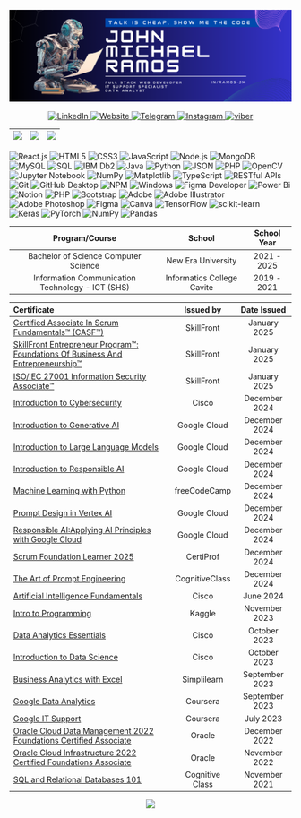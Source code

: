 ![MasterHead](masterheaddd.png)
  
  <p align="center">
  <a href="https://www.linkedin.com/in/ramos-jm/">
     <img src="https://img.shields.io/badge/linkedin-%230077B5.svg?style=for-the-badge&logo=linkedin&logoColor=white" alt="LinkedIn">
  </a>
  <a href="mailto: ramosjohnmichael61@gmail.com">
     <img src="https://img.shields.io/badge/Gmail-D14836?style=for-the-badge&logo=gmail&logoColor=white" alt="Website">
  </a>
  <a href="https://t.me/jmramosss">
     <img src="https://img.shields.io/badge/Telegram-2CA5E0?style=for-the-badge&logo=telegram&logoColor=white" alt="Telegram">
  </a>
  <a href="https://www.instagram.com/jm.__.ramos/">
     <img src="https://img.shields.io/badge/Instagram-%23E4405F.svg?style=for-the-badge&logo=Instagram&logoColor=white" alt="Instagram">
  </a>
  <a href="viber://add?number=639954853302">
     <img src="https://img.shields.io/badge/Viber-2CA5E0?style=for-the-badge&logo=viber&logoColor=white" alt="viber">
  </a>
  </p>
  
  
  | ![](https://github-readme-stats.vercel.app/api?username=ramos-jm&theme=dark&hide_border=false&include_all_commits=false&count_private=false) | ![](https://github-readme-streak-stats.herokuapp.com/?user=ramos-jm&theme=dark&hide_border=false) | ![](https://github-readme-stats.vercel.app/api/top-langs/?username=ramos-jm&theme=dark&hide_border=false&include_all_commits=false&count_private=false&layout=compact) |
  | ------------------------------------------------------------------------------------------------------------------------ | -------------------------------------------------------------------------------------------------------------------------- | ------------------------------------------------------------------------------------------------------------------------- |
  
  ![React.js](https://img.shields.io/badge/React.js-61DAFB.svg?style=for-the-badge&logo=React.js&logoColor=white)
  ![HTML5](https://img.shields.io/badge/HTML5-E34F26.svg?style=for-the-badge&logo=HTML5&logoColor=white)
  ![CSS3](https://img.shields.io/badge/css3-%231572B6.svg?style=for-the-badge&logo=css3&logoColor=white) 
  ![JavaScript](https://img.shields.io/badge/JavaScript-F7DF1E.svg?style=for-the-badge&logo=JavaScript&logoColor=black)
  ![Node.js](https://img.shields.io/badge/Node.js-339933.svg?style=for-the-badge&logo=Node.js&logoColor=white)
  ![MongoDB](https://img.shields.io/badge/MongoDB-47A248.svg?style=for-the-badge&logo=MongoDB&logoColor=white)
  ![MySQL](https://img.shields.io/badge/MySQL-4479A1.svg?style=for-the-badge&logo=MySQL&logoColor=white)
  ![SQL](https://img.shields.io/badge/SQL-005F88.svg?style=for-the-badge&logo=SQL&logoColor=white)
  ![IBM Db2](https://img.shields.io/badge/IBM%20Db2-0066B8.svg?style=for-the-badge&logo=IBM%20Db2&logoColor=white)
  ![Java](https://img.shields.io/badge/java-%23ED8B00.svg?style=for-the-badge&logo=openjdk&logoColor=white) 
  ![Python](https://img.shields.io/badge/Python-3776AB.svg?style=for-the-badge&logo=Python&logoColor=white)
  ![JSON](https://img.shields.io/badge/JSON-000000.svg?style=for-the-badge&logo=JSON&logoColor=white)
  ![PHP](https://img.shields.io/badge/PHP-777BB4.svg?style=for-the-badge&logo=PHP&logoColor=white)
  ![OpenCV](https://img.shields.io/badge/OpenCV-5C3D6F.svg?style=for-the-badge&logo=OpenCV&logoColor=white)
  ![Jupyter Notebook](https://img.shields.io/badge/Jupyter%20Notebook-F37626.svg?style=for-the-badge&logo=Jupyter%20Notebook&logoColor=white)
  ![NumPy](https://img.shields.io/badge/NumPy-013243.svg?style=for-the-badge&logo=NumPy&logoColor=white)
  ![Matplotlib](https://img.shields.io/badge/Matplotlib-0076A8.svg?style=for-the-badge&logo=Matplotlib&logoColor=white)
  ![TypeScript](https://img.shields.io/badge/TypeScript-3178C6.svg?style=for-the-badge&logo=TypeScript&logoColor=white)
  ![RESTful APIs](https://img.shields.io/badge/RESTful%20APIs-25A4C4.svg?style=for-the-badge&logo=RESTful%20APIs&logoColor=white)
  ![Git](https://img.shields.io/badge/Git-F05032.svg?style=for-the-badge&logo=Git&logoColor=white)
  ![GitHub Desktop](https://img.shields.io/badge/GitHub%20Desktop-24292F.svg?style=for-the-badge&logo=GitHub%20Desktop&logoColor=white)
  ![NPM](https://img.shields.io/badge/NPM-CB3837.svg?style=for-the-badge&logo=NPM&logoColor=white)
  ![Windows](https://img.shields.io/badge/Windows-0078D4.svg?style=for-the-badge&logo=Windows&logoColor=white)
  ![Figma Developer](https://img.shields.io/badge/Figma%20Developer-FF7262.svg?style=for-the-badge&logo=Figma%20Developer&logoColor=white)
  ![Power Bi](https://img.shields.io/badge/power_bi-F2C811?style=for-the-badge&logo=powerbi&logoColor=black) 
  ![Notion](https://img.shields.io/badge/Notion-%23000000.svg?style=for-the-badge&logo=notion&logoColor=white)
   ![PHP](https://img.shields.io/badge/php-%23777BB4.svg?style=for-the-badge&logo=php&logoColor=white) 
   ![Bootstrap](https://img.shields.io/badge/bootstrap-%238511FA.svg?style=for-the-badge&logo=bootstrap&logoColor=white) 
   ![Adobe](https://img.shields.io/badge/adobe-%23FF0000.svg?style=for-the-badge&logo=adobe&logoColor=white) 
   ![Adobe Illustrator](https://img.shields.io/badge/adobe%20illustrator-%23FF9A00.svg?style=for-the-badge&logo=adobe%20illustrator&logoColor=white) 
   ![Adobe Photoshop](https://img.shields.io/badge/adobe%20photoshop-%2331A8FF.svg?style=for-the-badge&logo=adobe%20photoshop&logoColor=white) 
   ![Figma](https://img.shields.io/badge/figma-%23F24E1E.svg?style=for-the-badge&logo=figma&logoColor=white) 
   ![Canva](https://img.shields.io/badge/Canva-%2300C4CC.svg?style=for-the-badge&logo=Canva&logoColor=white) 
   ![TensorFlow](https://img.shields.io/badge/TensorFlow-%23FF6F00.svg?style=for-the-badge&logo=TensorFlow&logoColor=white) 
   ![scikit-learn](https://img.shields.io/badge/scikit--learn-%23F7931E.svg?style=for-the-badge&logo=scikit-learn&logoColor=white) 
   ![Keras](https://img.shields.io/badge/Keras-%23D00000.svg?style=for-the-badge&logo=Keras&logoColor=white) 
   ![PyTorch](https://img.shields.io/badge/PyTorch-%23EE4C2C.svg?style=for-the-badge&logo=PyTorch&logoColor=white) 
   ![NumPy](https://img.shields.io/badge/numpy-%23013243.svg?style=for-the-badge&logo=numpy&logoColor=white) 
   ![Pandas](https://img.shields.io/badge/pandas-%23150458.svg?style=for-the-badge&logo=pandas&logoColor=white) 
  
  
  <div align="center">
  
  | Program/Course | School | School Year |
  | :-------------: | :-----: | :-----------: |
  | Bachelor of Science Computer Science | New Era University | 2021 - 2025 |
  | Information Communication Technology - ICT  (SHS) | Informatics College Cavite | 2019 - 2021 |
  
  </div>
  
  <div align="center">
  
  | Certificate | Issued by | Date Issued |
  | :------------- | :-----: | :-----------: |
  | <a href="https://www.skillfront.com/Badges/94594486533691">Certified Associate In Scrum Fundamentals™ (CASF™)</a> | SkillFront | January 2025 |
  | <a href="https://www.skillfront.com/Badges/08994506637121">SkillFront Entrepreneur Program™: Foundations Of Business And Entrepreneurship™</a> | SkillFront | January 2025 |
  | <a href="https://www.skillfront.com/Badges/66003678154945">ISO/IEC 27001 Information Security Associate™</a> | SkillFront | January 2025 |
  | <a href="https://www.credly.com/badges/44db0f5e-47cb-4a4f-8017-1fe78f25156e/linked_in_profile">Introduction to Cybersecurity</a> | Cisco | December 2024 |
  | <a href="https://www.cloudskillsboost.google/public_profiles/998cc779-20c9-4169-9de8-78d6ef367339/badges/13136766?utm_medium=social&utm_source=linkedin&utm_campaign=ql-social-share">Introduction to Generative AI</a> | Google Cloud | December 2024 |
  | <a href="https://www.cloudskillsboost.google/public_profiles/998cc779-20c9-4169-9de8-78d6ef367339/badges/13136830?utm_medium=social&utm_source=linkedin&utm_campaign=ql-social-share">Introduction to Large Language Models</a> | Google Cloud | December 2024 |
  | <a href="https://www.cloudskillsboost.google/public_profiles/998cc779-20c9-4169-9de8-78d6ef367339/badges/13136862?utm_medium=social&utm_source=linkedin&utm_campaign=ql-social-share">Introduction to Responsible AI</a> | Google Cloud | December 2024 |
  | <a href="https://www.freecodecamp.org/certification/JohnMichaelRamos/machine-learning-with-python-v7">Machine Learning with Python</a> | freeCodeCamp | December 2024 |
  | <a href="https://www.credly.com/badges/afcdab5b-cce7-484a-a1e7-543a9f51120a/linked_in_profile">Prompt Design in Vertex AI</a> | Google Cloud | December 2024 |
  | <a href="https://www.cloudskillsboost.google/public_profiles/998cc779-20c9-4169-9de8-78d6ef367339/badges/13136892?utm_medium=social&utm_source=linkedin&utm_campaign=ql-social-share">Responsible AI:Applying AI Principles with Google Cloud</a> | Google Cloud | December 2024 |
  | <a href="https://www.credly.com/badges/c974486e-c681-4f60-a057-2792a0a94718/linked_in_profile">Scrum Foundation Learner 2025</a> | CertiProf | December 2024 |
  | <a href="https://courses.cognitiveclass.ai/certificates/b846777953f84ae38e8d6905fb51f7af">The Art of Prompt Engineering</a> | CognitiveClass | December 2024 |
  | <a href="https://www.credly.com/badges/c95b2e72-b89c-4f8b-a5a9-6fb76e75cacd/linked_in_profile">Artificial Intelligence Fundamentals</a> | Cisco | June 2024 |
  | <a href="https://www.kaggle.com/learn/certification/johnmichaelcramos/intro-to-programming">Intro to Programming</a> | Kaggle | November 2023 |
  | <a href="https://www.credly.com/badges/4f6b5a21-71b6-4c6b-a90d-3c4a1bb2f12d/public_url">Data Analytics Essentials</a> | Cisco | October 2023 |
  | <a href="https://www.credly.com/badges/160392a2-82fb-413d-9815-20ca7cf229a4/public_url">Introduction to Data Science</a> | Cisco | October 2023 |
  | <a href="https://www.simplilearn.com/skillup-certificate-landing?token=eyJjb3Vyc2VfaWQiOiI2NjQiLCJjZXJ0aWZpY2F0ZV91cmwiOiJodHRwczpcL1wvY2VydGlmaWNhdGVzLnNpbXBsaWNkbi5uZXRcL3NoYXJlXC90aHVtYl80NDk4Nzk2XzE2OTQwODQyODAucG5nIiwidXNlcm5hbWUiOiJKb2huIE1pY2hhZWwgQy4gUmFtb3MifQ%3D%3D&utm_source=shared-certificate&utm_medium=lms&utm_campaign=shared-certificate-promotion&referrer=https%3A%2F%2Flms.simplilearn.com%2Fcourses%2F2738%2FBusiness-Analytics-with-Excel%2Fcertificate%2Fdownload-skillup&%24web_only=true">Business Analytics with Excel</a> | Simplilearn | September 2023 |
  | <a href="https://www.coursera.org/account/accomplishments/professional-cert/ZXDWS35PQK5B">Google Data Analytics</a> | Coursera | September 2023 |
  | <a href="https://www.coursera.org/account/accomplishments/professional-cert/ZD5ES2AAEPU9?utm_source=link&utm_medium=certificate&utm_content=cert_image&utm_campaign=sharing_cta&utm_product=prof">Google IT Support</a> | Coursera | July 2023 |
  | <a href="https://catalog-education.oracle.com/ords/certview/sharebadge?id=AC1CD7BC2ED20729F7D84529E2B0BAC70DB621ACDFF462E865762514F5413C61">Oracle Cloud Data Management 2022 Foundations Certified Associate</a> | Oracle | December 2022 |
  | <a href="https://catalog-education.oracle.com/ords/certview/sharebadge?id=F6A182158601C0E6B51634753573338AB42AFE13A9267A2083870BFF9C6EE0BC">Oracle Cloud Infrastructure 2022 Certified Foundations Associate</a> | Oracle | November 2022 |
  | <a href="https://courses.cognitiveclass.ai/certificates/7a03a7f366b04c4ba9216095b4f34ef3">SQL and Relational Databases 101</a> | Cognitive Class | November 2021 |
  
  ![](https://github-profile-trophy.vercel.app/?username=ramos-jm&theme=radical&no-frame=true&no-bg=false&margin-w=4)
  
  </div>
